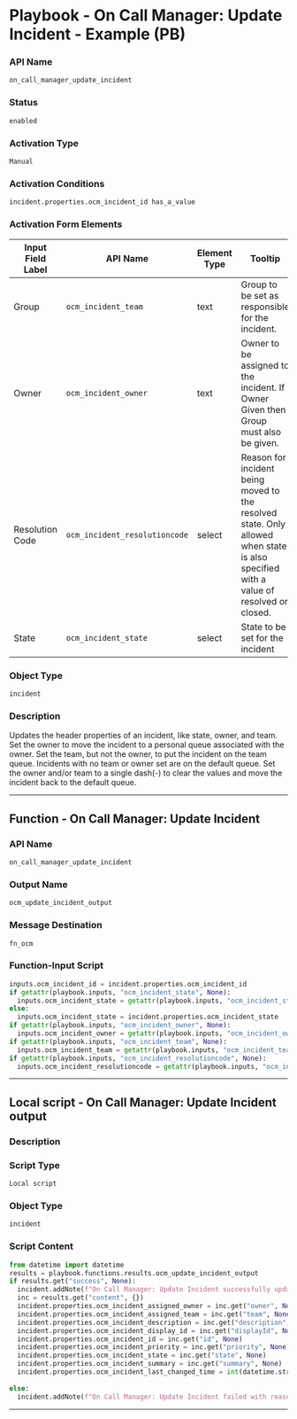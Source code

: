 <!--
    DO NOT MANUALLY EDIT THIS FILE
    THIS FILE IS AUTOMATICALLY GENERATED WITH resilient-sdk codegen
    Generated with resilient-sdk v51.0.6.0.1543
-->

# Playbook - On Call Manager: Update Incident - Example (PB)

### API Name
`on_call_manager_update_incident`

### Status
`enabled`

### Activation Type
`Manual`

### Activation Conditions
`incident.properties.ocm_incident_id has_a_value`

### Activation Form Elements
| Input Field Label | API Name | Element Type | Tooltip | Requirement |
| ----------------- | -------- | ------------ | ------- | ----------- |
| Group | `ocm_incident_team` | text | Group to be set as responsible for the incident. | Optional |
| Owner | `ocm_incident_owner` | text | Owner to be assigned to the incident. If Owner Given then Group must also be given. | Optional |
| Resolution Code | `ocm_incident_resolutioncode` | select | Reason for incident being moved to the resolved state. Only allowed when state is also specified with a value of resolved or closed. | Optional |
| State | `ocm_incident_state` | select | State to be set for the incident | Optional |

### Object Type
`incident`

### Description
Updates the header properties of an incident, like state, owner, and team. Set the owner to move the incident to a personal queue associated with the owner. Set the team, but not the owner, to put the incident on the team queue. Incidents with no team or owner set are on the default queue. Set the owner and/or team to a single dash(-) to clear the values and move the incident back to the default queue.


---
## Function - On Call Manager: Update Incident

### API Name
`on_call_manager_update_incident`

### Output Name
`ocm_update_incident_output`

### Message Destination
`fn_ocm`

### Function-Input Script
```python
inputs.ocm_incident_id = incident.properties.ocm_incident_id
if getattr(playbook.inputs, "ocm_incident_state", None):
  inputs.ocm_incident_state = getattr(playbook.inputs, "ocm_incident_state", None)
else:
  inputs.ocm_incident_state = incident.properties.ocm_incident_state
if getattr(playbook.inputs, "ocm_incident_owner", None):
  inputs.ocm_incident_owner = getattr(playbook.inputs, "ocm_incident_owner", None)
if getattr(playbook.inputs, "ocm_incident_team", None):
  inputs.ocm_incident_team = getattr(playbook.inputs, "ocm_incident_team", None)
if getattr(playbook.inputs, "ocm_incident_resolutioncode", None):
  inputs.ocm_incident_resolutioncode = getattr(playbook.inputs, "ocm_incident_resolutioncode", None)
```

---

## Local script - On Call Manager: Update Incident output

### Description


### Script Type
`Local script`

### Object Type
`incident`

### Script Content
```python
from datetime import datetime
results = playbook.functions.results.ocm_update_incident_output
if results.get("success", None):
  incident.addNote(f"On Call Manager: Update Incident successfully updated the incident with ID: {incident.properties.ocm_incident_id}")
  inc = results.get("content", {})
  incident.properties.ocm_incident_assigned_owner = inc.get("owner", None)
  incident.properties.ocm_incident_assigned_team = inc.get("team", None)
  incident.properties.ocm_incident_description = inc.get("description", None)
  incident.properties.ocm_incident_display_id = inc.get("displayId", None)
  incident.properties.ocm_incident_id = inc.get("id", None)
  incident.properties.ocm_incident_priority = inc.get("priority", None)
  incident.properties.ocm_incident_state = inc.get("state", None)
  incident.properties.ocm_incident_summary = inc.get("summary", None)
  incident.properties.ocm_incident_last_changed_time = int(datetime.strptime(inc.get("lastChanged", None)[:-1], "%Y-%m-%dT%H:%M:%S.%f").timestamp()*1000) if inc.get("lastChanged", None) else None
  
else:
  incident.addNote(f"On Call Manager: Update Incident failed with reason:\n{results.get('reason', None)}")
```

---

